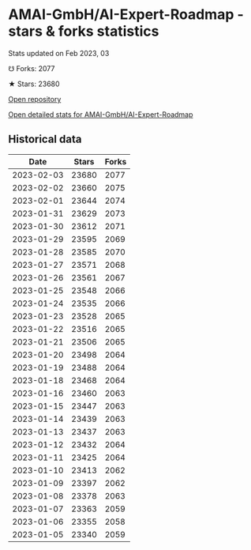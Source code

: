 # AMAI-GmbH/AI-Expert-Roadmap - stars & forks statistics

Stats updated on Feb 2023, 03

☋ Forks: 2077

★ Stars: 23680

[Open repository](https://github.com/AMAI-GmbH/AI-Expert-Roadmap)

[Open detailed stats for AMAI-GmbH/AI-Expert-Roadmap](https://reviewgithub.com/rep/AMAI-GmbH/AI-Expert-Roadmap)

## Historical data
| Date | Stars | Forks |
|------|-------|-------|
| 2023-02-03 | 23680 | 2077 | 
| 2023-02-02 | 23660 | 2075 | 
| 2023-02-01 | 23644 | 2074 | 
| 2023-01-31 | 23629 | 2073 | 
| 2023-01-30 | 23612 | 2071 | 
| 2023-01-29 | 23595 | 2069 | 
| 2023-01-28 | 23585 | 2070 | 
| 2023-01-27 | 23571 | 2068 | 
| 2023-01-26 | 23561 | 2067 | 
| 2023-01-25 | 23548 | 2066 | 
| 2023-01-24 | 23535 | 2066 | 
| 2023-01-23 | 23528 | 2065 | 
| 2023-01-22 | 23516 | 2065 | 
| 2023-01-21 | 23506 | 2065 | 
| 2023-01-20 | 23498 | 2064 | 
| 2023-01-19 | 23488 | 2064 | 
| 2023-01-18 | 23468 | 2064 | 
| 2023-01-16 | 23460 | 2063 | 
| 2023-01-15 | 23447 | 2063 | 
| 2023-01-14 | 23439 | 2063 | 
| 2023-01-13 | 23437 | 2063 | 
| 2023-01-12 | 23432 | 2064 | 
| 2023-01-11 | 23425 | 2064 | 
| 2023-01-10 | 23413 | 2062 | 
| 2023-01-09 | 23397 | 2062 | 
| 2023-01-08 | 23378 | 2063 | 
| 2023-01-07 | 23363 | 2059 | 
| 2023-01-06 | 23355 | 2058 | 
| 2023-01-05 | 23340 | 2059 | 

